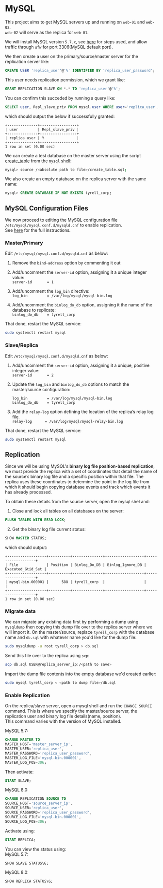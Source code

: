# MySQL

This project aims to get MySQL servers up and running on `web-01` and `web-02`.  
`web-02` will serve as the replica for `web-01`.

We will install MySQL version `5.7.x`, see [here](https://askubuntu.com/a/1199516) for steps used, and allow traffic through `ufw` for port 3306(MySQL default port).

We then create a user on the primary/source/master server for the replication server like:

```sql
CREATE USER 'replica_user'@'%' IDENTIFIED BY 'replica_user_password';
```

This user needs replication permission, which we grant like:

```sql
GRANT REPLICATION SLAVE ON *.* TO 'replica_user'@'%';
```

You can confirm this succeded by running a query like:

```sql
SELECT user, Repl_slave_priv FROM mysql.user WHERE user='replica_user';
```

which should output the below if successfully granted:

```ascii
+--------------+-----------------+
| user         | Repl_slave_priv |
+--------------+-----------------+
| replica_user | Y               |
+--------------+-----------------+
1 row in set (0.00 sec)
```

We can create a test database on the master server using the script [create_table](./create_table.sql) from the `mysql` shell:

```bash
mysql> source /<absolute path to file>/create_table.sql;
```

We also create an empty database on the replica server with the same name:

```SQL
mysql> CREATE DATABASE IF NOT EXISTS tyrell_corp;
```

## MySQL Configuration Files

We now proceed to editing the MySQL configuration file `/etc/mysql/mysql.conf.d/mysqld.cnf` to enable replication.  
See [here](https://www.digitalocean.com/community/tutorials/how-to-set-up-replication-in-mysql) for the full instructions.

### Master/Primary

Edit `/etc/mysql/mysql.conf.d/mysqld.cnf` as below:

1. Remove the `bind-address` option by commenting it out

2. Add/uncomment the `server-id` option, assigning it a unique integer value:  
`server-id       = 1`

3. Add/uncomment the `log_bin` directive:  
    `log_bin         = /var/log/mysql/mysql-bin.log`

4. Add/uncomment the `binlog_do_db` option, assigning it the name of the database to replicate:  
    `binlog_do_db    = tyrell_corp`

That done, restart the MySQL service:

```bash
sudo systemctl restart mysql
```

### Slave/Replica

Edit `/etc/mysql/mysql.conf.d/mysqld.cnf` as below:

1. Add/uncomment the `server-id` option, assigning it a unique, positive integer value:  
`server-id       = 2`

2. Update the `log_bin` and `binlog_do_db` options to match the master/source configuration:  

    ```ascii
    log_bin         = /var/log/mysql/mysql-bin.log
    binlog_do_db    = tyrell_corp
    ```

3. Add the `relay-log` option defining the location of the replica’s relay log file.  
`relay-log      = /var/log/mysql/mysql-relay-bin.log`

That done, restart the MySQL service:

```bash
sudo systemctl restart mysql
```

## Replication

Since we will be using MySQL's **binary log file position-based replication**, we must provide the replica with a set of coordinates that detail the name of the source’s binary log file and a specific position within that file. The replica uses these coordinates to determine the point in the log file from which it should begin copying database events and track which events it has already processed.

To obtain these details from the source server, open the mysql shel and:

1. Close and lock all tables on all databases on the server:

```sql
FLUSH TABLES WITH READ LOCK;
```

2. Get the binary log file current status:

```sql
SHOW MASTER STATUS;
```

which should output:

```ascii
+------------------+----------+--------------+------------------+-------------------+
| File             | Position | Binlog_Do_DB | Binlog_Ignore_DB | Executed_Gtid_Set |
+------------------+----------+--------------+------------------+-------------------+
| mysql-bin.000001 |      588 | tyrell_corp  |                  |                   |
+------------------+----------+--------------+------------------+-------------------+
1 row in set (0.00 sec)
```

### Migrate data

We can migrate any existing data first by performing a dump using `mysqldump` then copying this dump file over to the replica server where we will import it.
On the master/source, replace `tyrell_corp` with the database name and `db.sql` with whatever name you'd like for the dump file:

```bash
sudo mysqldump -u root tyrell_corp > db.sql
```

Send this file over to the replica using `scp`:

```bash
scp db.sql USER@replica_server_ip:/<path to save>
```

Import the dump file contents into the empty database we'd created earlier:

```bash
sudo mysql tyrell_corp < <path to dump file>/db.sql
```

### Enable Replication

On the replica/slave server, open a mysql shell and run the `CHANGE SOURCE` command. This is where we specify the master/source server, the replication user and binary log file details(name, position).  
This command varies with the version of MySQL installed.

MySQL 5.7:

```sql
CHANGE MASTER TO
MASTER_HOST='master_server_ip',
MASTER_USER='replica_user',
MASTER_PASSWORD='replica_user_password',
MASTER_LOG_FILE='mysql-bin.000001',
MASTER_LOG_POS=306;
```

Then activate:

```sql
START SLAVE;
```

MySQL 8.0:

```sql
CHANGE REPLICATION SOURCE TO
SOURCE_HOST='source_server_ip',
SOURCE_USER='replica_user',
SOURCE_PASSWORD='replica_user_password',
SOURCE_LOG_FILE='mysql-bin.000001',
SOURCE_LOG_POS=306;
```

Activate using:

```sql
START REPLICA;
```

You can view the status using:  
MySQL 5.7:

```sql
SHOW SLAVE STATUS\G;
```

MySQL 8.0:

```sql
SHOW REPLICA STATUS\G;
```
